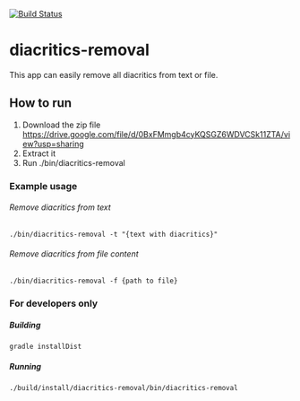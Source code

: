 [![Build Status](https://travis-ci.org/jangrott/diacritics-removal.svg?branch=master)](https://travis-ci.org/jangrott/diacritics-removal)

# diacritics-removal
This app can easily remove all diacritics from text or file.

## How to run
1. Download the zip file https://drive.google.com/file/d/0BxFMmgb4cyKQSGZ6WDVCSk11ZTA/view?usp=sharing
2. Extract it
3. Run ./bin/diacritics-removal

### Example usage
###### Remove diacritics from text
```
./bin/diacritics-removal -t "{text with diacritics}"
```
###### Remove diacritics from file content
```
./bin/diacritics-removal -f {path to file}
```

### For developers only
##### Building
```
gradle installDist
```
##### Running
```
./build/install/diacritics-removal/bin/diacritics-removal
```
